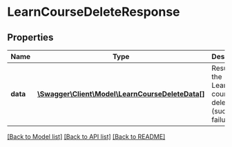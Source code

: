 # LearnCourseDeleteResponse

## Properties
Name | Type | Description | Notes
------------ | ------------- | ------------- | -------------
**data** | [**\Swagger\Client\Model\LearnCourseDeleteData[]**](LearnCourseDeleteData.md) | Result of the Learning course deletion (success or failure) | 

[[Back to Model list]](../README.md#documentation-for-models) [[Back to API list]](../README.md#documentation-for-api-endpoints) [[Back to README]](../README.md)


